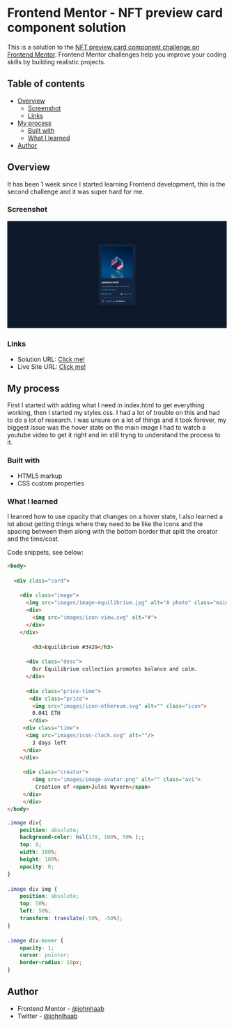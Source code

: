 # Frontend Mentor - NFT preview card component solution

This is a solution to the [NFT preview card component challenge on Frontend Mentor](https://www.frontendmentor.io/challenges/nft-preview-card-component-SbdUL_w0U). Frontend Mentor challenges help you improve your coding skills by building realistic projects. 

## Table of contents

- [Overview](#overview)
  - [Screenshot](#screenshot)
  - [Links](#links)
- [My process](#my-process)
  - [Built with](#built-with)
  - [What I learned](#what-i-learned)
- [Author](#author)

## Overview

It has been 1 week since I started learning Frontend development, this is the second challenge and it was super hard for me.

### Screenshot

![](final.png)

### Links

- Solution URL: [Click me!](https://your-solution-url.com)
- Live Site URL: [Click me!](https://johnhaab.github.io/NFT-preview-card-component/)

## My process

First I started with adding what I need in index.html to get everything working, then I started my styles.css. I had a lot of trouble on this and had to do a lot of research. I was unsure on a lot of things and it took forever, my biggest issue was the hover state on the main image I had to watch a youtube video to get it right and im still tryng to understand the process to it.

### Built with

- HTML5 markup
- CSS custom properties

### What I learned

I leanred how to use opacity that changes on a hover state, I also learned a lot about getting things where they need to be like the icons and the spacing between them along with the bottom border that split the creator and the time/cost.

Code snippets, see below:

```html
<body>

  <div class="card">

    <div class="image">
      <img src="images/image-equilibrium.jpg" alt="A photo" class="mainimg">
      <div>
        <img src="images/icon-view.svg" alt="#">
      </div>
    </div>

        <h3>Equilibrium #3429</h3>

      <div class="desc">
        Our Equilibrium collection promotes balance and calm.
      </div>

      <div class="price-time">
       <div class="price">
        <img src="images/icon-ethereum.svg" alt="" class="icon">
        0.041 ETH
       </div>
     <div class="time">
      <img src="images/icon-clock.svg" alt=""/>
        3 days left
     </div>
    </div> 

     <div class="creator">
        <img src="images/image-avatar.png" alt="" class="avi">
         Creation of <span>Jules Wyvern</span>
     </div>
     </div>
</body>
```
```css
.image div{
    position: absolute;
    background-color: hsl(178, 100%, 50% );;
    top: 0;
    width: 100%;
    height: 100%;
    opacity: 0; 
}

.image div img {
    position: absolute;
    top: 50%;
    left: 50%;
    transform: translate(-50%, -50%);
}

.image div:hover {
    opacity: 1;
    cursor: pointer;
    border-radius: 10px;
}
```

## Author

- Frontend Mentor - [@johnhaab](https://www.frontendmentor.io/profile/johnhaab)
- Twitter - [@johnlhaab](https://www.twitter.com/johnlhaab)
